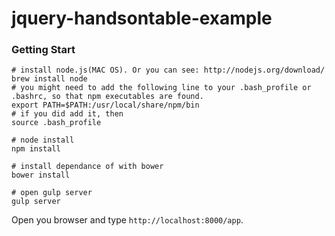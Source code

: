 jquery-handsontable-example
===========================

### Getting Start

```
# install node.js(MAC OS). Or you can see: http://nodejs.org/download/
brew install node
# you might need to add the following line to your .bash_profile or .bashrc, so that npm executables are found.
export PATH=$PATH:/usr/local/share/npm/bin
# if you did add it, then
source .bash_profile

# node install
npm install

# install dependance of with bower
bower install

# open gulp server
gulp server

```

Open you browser and type `http://localhost:8000/app`.
